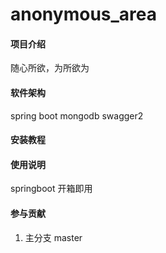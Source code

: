 # anonymous_area

#### 项目介绍
随心所欲，为所欲为

#### 软件架构
spring boot
mongodb
swagger2


#### 安装教程


#### 使用说明

springboot 开箱即用


#### 参与贡献

1. 主分支 master 
